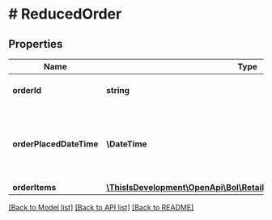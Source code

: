 # # ReducedOrder

## Properties

Name | Type | Description | Notes
------------ | ------------- | ------------- | -------------
**orderId** | **string** | The identifier of the order. |
**orderPlacedDateTime** | **\DateTime** | The date and time in ISO 8601 format when the order was placed. |
**orderItems** | [**\ThisIsDevelopment\OpenApi\Bol\Retailer\Models\ReducedOrderItem[]**](ReducedOrderItem.md) |  |

[[Back to Model list]](../../README.md#models) [[Back to API list]](../../README.md#endpoints) [[Back to README]](../../README.md)
